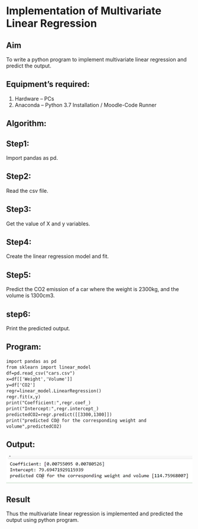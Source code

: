 # Implementation of Multivariate Linear Regression
## Aim
To write a python program to implement multivariate linear regression and predict the output.
## Equipment’s required:
1.	Hardware – PCs
2.	Anaconda – Python 3.7 Installation / Moodle-Code Runner
## Algorithm:
## Step1:
Import pandas as pd.

## Step2:
Read the csv file.

## Step3:
Get the value of X and y variables.

## Step4:
Create the linear regression model and fit.

## Step5:
Predict the CO2 emission of a car where the weight is 2300kg, and the volume is 1300cm3.

## step6:
Print the predicted output.

## Program:
```
import pandas as pd
from sklearn import linear_model 
df=pd.read_csv("cars.csv")
x=df[['Weight','Volume']]
y=df['CO2']
regr=linear_model.LinearRegression()
regr.fit(x,y)
print("Coefficient:",regr.coef_)
print("Intercept:",regr.intercept_)
predictedCO2=regr.predict([[3300,1300]])
print("predicted CO@ for the corresponding weight and volume",predictedCO2)
```
## Output:
![output](cars.jpg)
## Result
Thus the multivariate linear regression is implemented and predicted the output using python program.